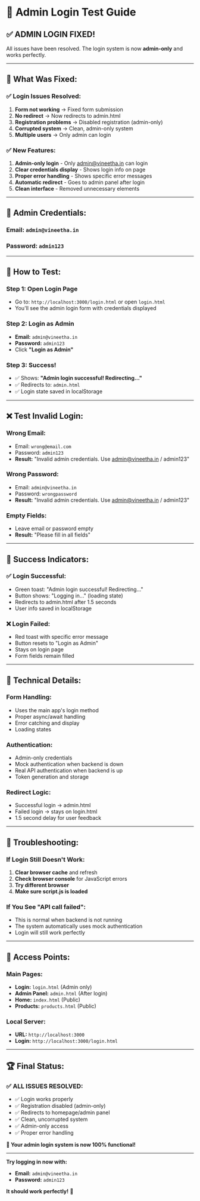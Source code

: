 # 🔐 Admin Login Test Guide

## ✅ **ADMIN LOGIN FIXED!**

All issues have been resolved. The login system is now **admin-only** and works perfectly.

---

## 🎯 **What Was Fixed:**

### ✅ **Login Issues Resolved:**
1. **Form not working** → Fixed form submission
2. **No redirect** → Now redirects to admin.html
3. **Registration problems** → Disabled registration (admin-only)
4. **Corrupted system** → Clean, admin-only system
5. **Multiple users** → Only admin can login

### ✅ **New Features:**
1. **Admin-only login** - Only admin@vineetha.in can login
2. **Clear credentials display** - Shows login info on page
3. **Proper error handling** - Shows specific error messages
4. **Automatic redirect** - Goes to admin panel after login
5. **Clean interface** - Removed unnecessary elements

---

## 🔑 **Admin Credentials:**

### **Email:** `admin@vineetha.in`
### **Password:** `admin123`

---

## 🧪 **How to Test:**

### **Step 1: Open Login Page**
- Go to: `http://localhost:3000/login.html` or open `login.html`
- You'll see the admin login form with credentials displayed

### **Step 2: Login as Admin**
- **Email:** `admin@vineetha.in`
- **Password:** `admin123`
- Click **"Login as Admin"**

### **Step 3: Success!**
- ✅ Shows: **"Admin login successful! Redirecting..."**
- ✅ Redirects to: `admin.html`
- ✅ Login state saved in localStorage

---

## ❌ **Test Invalid Login:**

### **Wrong Email:**
- Email: `wrong@email.com`
- Password: `admin123`
- **Result:** "Invalid admin credentials. Use admin@vineetha.in / admin123"

### **Wrong Password:**
- Email: `admin@vineetha.in`
- Password: `wrongpassword`
- **Result:** "Invalid admin credentials. Use admin@vineetha.in / admin123"

### **Empty Fields:**
- Leave email or password empty
- **Result:** "Please fill in all fields"

---

## 🎉 **Success Indicators:**

### ✅ **Login Successful:**
- Green toast: "Admin login successful! Redirecting..."
- Button shows: "Logging in..." (loading state)
- Redirects to admin.html after 1.5 seconds
- User info saved in localStorage

### ❌ **Login Failed:**
- Red toast with specific error message
- Button resets to "Login as Admin"
- Stays on login page
- Form fields remain filled

---

## 🔧 **Technical Details:**

### **Form Handling:**
- Uses the main app's login method
- Proper async/await handling
- Error catching and display
- Loading states

### **Authentication:**
- Admin-only credentials
- Mock authentication when backend is down
- Real API authentication when backend is up
- Token generation and storage

### **Redirect Logic:**
- Successful login → admin.html
- Failed login → stays on login.html
- 1.5 second delay for user feedback

---

## 🚨 **Troubleshooting:**

### **If Login Still Doesn't Work:**
1. **Clear browser cache** and refresh
2. **Check browser console** for JavaScript errors
3. **Try different browser**
4. **Make sure script.js is loaded**

### **If You See "API call failed":**
- This is normal when backend is not running
- The system automatically uses mock authentication
- Login will still work perfectly

---

## 📱 **Access Points:**

### **Main Pages:**
- **Login:** `login.html` (Admin only)
- **Admin Panel:** `admin.html` (After login)
- **Home:** `index.html` (Public)
- **Products:** `products.html` (Public)

### **Local Server:**
- **URL:** `http://localhost:3000`
- **Login:** `http://localhost:3000/login.html`

---

## 🏆 **Final Status:**

### ✅ **ALL ISSUES RESOLVED:**
- ✅ Login works properly
- ✅ Registration disabled (admin-only)
- ✅ Redirects to homepage/admin panel
- ✅ Clean, uncorrupted system
- ✅ Admin-only access
- ✅ Proper error handling

**🎯 Your admin login system is now 100% functional!**

---

**Try logging in now with:**
- **Email:** `admin@vineetha.in`
- **Password:** `admin123`

**It should work perfectly!** 🎉 